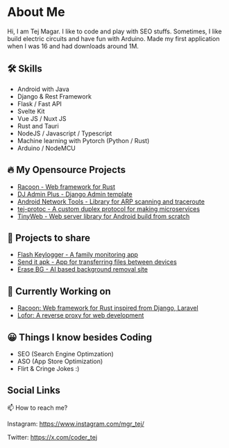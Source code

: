 # About Me
Hi, I am Tej Magar. I like to code and play with SEO stuffs. Sometimes, I like build electric circuits and have fun with Arduino.
Made my first application when I was 16 and had downloads around 1M. 

## 🛠️ Skills
- Android with Java
- Django & Rest Framework
- Flask / Fast API
- Svelte Kit
- Vue JS / Nuxt JS
- Rust and Tauri
- NodeJS / Javascript / Typescript
- Machine learning with Pytorch (Python / Rust)
- Arduino / NodeMCU

## 🔥 My Opensource Projects
- [Racoon - Web framework for Rust](https://github.com/tejmagar/racoon)
- [DJ Admin Plus - Django Admin template](https://github.com/tejmagar/dj-admin-plus)
- [Android Network Tools - Library for ARP scanning and traceroute](https://github.com/tejmagar/AndroidNetworkTools)
- [tej-protoc - A custom duplex protocol for making microservices](https://github.com/tejmagar/tej-protoc)
- [TinyWeb - Web server library for Android build from scratch](https://github.com/tejmagar/tinyweb)

## 🙋 Projects to share
- [Flash Keylogger - A family monitoring app](https://apkgk.com/tej.flashkeylogger)
- [Send it apk - App for transferring files between devices](https://github.com/tejmagar/sendit)
- [Erase BG - AI based background removal site](https://erasebg.org)

## 👷 Currently Working on
- [Racoon: Web framework for Rust inspired from Django, Laravel](https://github.com/tejmagar/racoon)
- [Lofor: A reverse proxy for web development](https://github.com/Bishwas-py/lofor)

## 😀 Things I know besides Coding
- SEO (Search Engine Optimzation)
- ASO (App Store Optimization)
- Flirt & Cringe Jokes :)

 ## Social Links
📫 How to reach me? 

Instagram: https://www.instagram.com/mgr_tej/

Twitter: https://x.com/coder_tej
<!---
tejmagar/tejmagar is a ✨ special ✨ repository because its `README.md` (this file) appears on your GitHub profile.
You can click the Preview link to take a look at your changes.
--->
